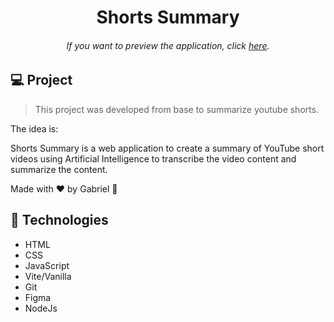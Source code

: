 <h1 align="center"> Shorts Summary </h1>

<h6 align="center"> 
	If you want to preview the application, click <a href="https://shorts-summary-gs.netlify.app/">here</a>.
</h6>

## 💻 Project

> This project was developed from base to summarize youtube shorts.

The idea is:

Shorts Summary is a web application to create a summary of YouTube short videos using Artificial Intelligence to transcribe the video content and summarize the content.

Made with ♥ by Gabriel :wave:

## 🚀 Technologies

- HTML
- CSS
- JavaScript
- Vite/Vanilla
- Git
- Figma
- NodeJs